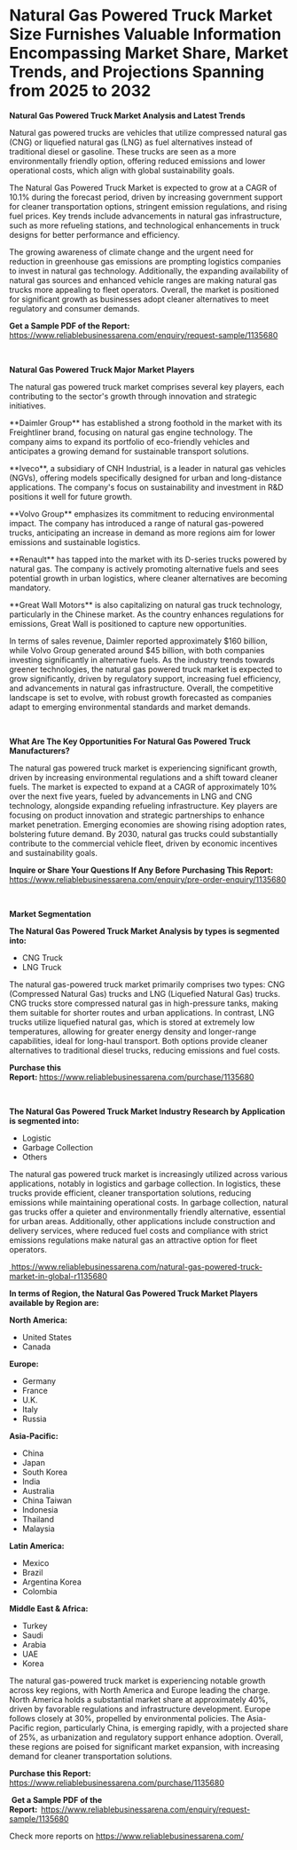 <p><h1>Natural Gas Powered Truck Market Size Furnishes Valuable Information Encompassing Market Share, Market Trends, and Projections Spanning from 2025 to 2032</h1></p><p><strong>Natural Gas Powered Truck Market Analysis and Latest Trends</strong></p>
<p><p>Natural gas powered trucks are vehicles that utilize compressed natural gas (CNG) or liquefied natural gas (LNG) as fuel alternatives instead of traditional diesel or gasoline. These trucks are seen as a more environmentally friendly option, offering reduced emissions and lower operational costs, which align with global sustainability goals. </p><p>The Natural Gas Powered Truck Market is expected to grow at a CAGR of 10.1% during the forecast period, driven by increasing government support for cleaner transportation options, stringent emission regulations, and rising fuel prices. Key trends include advancements in natural gas infrastructure, such as more refueling stations, and technological enhancements in truck designs for better performance and efficiency. </p><p>The growing awareness of climate change and the urgent need for reduction in greenhouse gas emissions are prompting logistics companies to invest in natural gas technology. Additionally, the expanding availability of natural gas sources and enhanced vehicle ranges are making natural gas trucks more appealing to fleet operators. Overall, the market is positioned for significant growth as businesses adopt cleaner alternatives to meet regulatory and consumer demands.</p></p>
<p><strong>Get a Sample PDF of the Report:&nbsp;</strong> <a href="https://www.reliablebusinessarena.com/enquiry/request-sample/1135680?utm_campaign=3211&utm_medium=2&utm_source=Github&utm_content=ia&utm_term=30032025&utm_id=natural-gas-powered-truck">https://www.reliablebusinessarena.com/enquiry/request-sample/1135680</a></p>
<p>&nbsp;</p>
<p><strong>Natural Gas Powered Truck Major Market Players</strong></p>
<p><p>The natural gas powered truck market comprises several key players, each contributing to the sector's growth through innovation and strategic initiatives. </p><p>**Daimler Group** has established a strong foothold in the market with its Freightliner brand, focusing on natural gas engine technology. The company aims to expand its portfolio of eco-friendly vehicles and anticipates a growing demand for sustainable transport solutions.</p><p>**Iveco**, a subsidiary of CNH Industrial, is a leader in natural gas vehicles (NGVs), offering models specifically designed for urban and long-distance applications. The company's focus on sustainability and investment in R&D positions it well for future growth.</p><p>**Volvo Group** emphasizes its commitment to reducing environmental impact. The company has introduced a range of natural gas-powered trucks, anticipating an increase in demand as more regions aim for lower emissions and sustainable logistics.</p><p>**Renault** has tapped into the market with its D-series trucks powered by natural gas. The company is actively promoting alternative fuels and sees potential growth in urban logistics, where cleaner alternatives are becoming mandatory.</p><p>**Great Wall Motors** is also capitalizing on natural gas truck technology, particularly in the Chinese market. As the country enhances regulations for emissions, Great Wall is positioned to capture new opportunities.</p><p>In terms of sales revenue, Daimler reported approximately $160 billion, while Volvo Group generated around $45 billion, with both companies investing significantly in alternative fuels. As the industry trends towards greener technologies, the natural gas powered truck market is expected to grow significantly, driven by regulatory support, increasing fuel efficiency, and advancements in natural gas infrastructure. Overall, the competitive landscape is set to evolve, with robust growth forecasted as companies adapt to emerging environmental standards and market demands.</p></p>
<p>&nbsp;</p>
<p><strong>What Are The Key Opportunities For Natural Gas Powered Truck Manufacturers?</strong></p>
<p><p>The natural gas powered truck market is experiencing significant growth, driven by increasing environmental regulations and a shift toward cleaner fuels. The market is expected to expand at a CAGR of approximately 10% over the next five years, fueled by advancements in LNG and CNG technology, alongside expanding refueling infrastructure. Key players are focusing on product innovation and strategic partnerships to enhance market penetration. Emerging economies are showing rising adoption rates, bolstering future demand. By 2030, natural gas trucks could substantially contribute to the commercial vehicle fleet, driven by economic incentives and sustainability goals.</p></p>
<p><strong>Inquire or Share Your Questions If Any Before Purchasing This Report:</strong> <a href="https://www.reliablebusinessarena.com/enquiry/pre-order-enquiry/1135680?utm_campaign=3211&utm_medium=2&utm_source=Github&utm_content=ia&utm_term=30032025&utm_id=natural-gas-powered-truck">https://www.reliablebusinessarena.com/enquiry/pre-order-enquiry/1135680</a></p>
<p>&nbsp;</p>
<p><strong>Market Segmentation</strong></p>
<p><strong>The Natural Gas Powered Truck Market Analysis by types is segmented into:</strong></p>
<p><ul><li>CNG Truck</li><li>LNG Truck</li></ul></p>
<p><p>The natural gas-powered truck market primarily comprises two types: CNG (Compressed Natural Gas) trucks and LNG (Liquefied Natural Gas) trucks. CNG trucks store compressed natural gas in high-pressure tanks, making them suitable for shorter routes and urban applications. In contrast, LNG trucks utilize liquefied natural gas, which is stored at extremely low temperatures, allowing for greater energy density and longer-range capabilities, ideal for long-haul transport. Both options provide cleaner alternatives to traditional diesel trucks, reducing emissions and fuel costs.</p></p>
<p><strong>Purchase this Report:&nbsp;</strong><a href="https://www.reliablebusinessarena.com/purchase/1135680?utm_campaign=3211&utm_medium=2&utm_source=Github&utm_content=ia&utm_term=30032025&utm_id=natural-gas-powered-truck">https://www.reliablebusinessarena.com/purchase/1135680</a></p>
<p>&nbsp;</p>
<p><strong>The Natural Gas Powered Truck Market Industry Research by Application is segmented into:</strong></p>
<p><ul><li>Logistic</li><li>Garbage Collection</li><li>Others</li></ul></p>
<p><p>The natural gas powered truck market is increasingly utilized across various applications, notably in logistics and garbage collection. In logistics, these trucks provide efficient, cleaner transportation solutions, reducing emissions while maintaining operational costs. In garbage collection, natural gas trucks offer a quieter and environmentally friendly alternative, essential for urban areas. Additionally, other applications include construction and delivery services, where reduced fuel costs and compliance with strict emissions regulations make natural gas an attractive option for fleet operators.</p></p>
<p><a href="https://www.reliablebusinessarena.com/natural-gas-powered-truck-market-in-global-r1135680?utm_campaign=3211&utm_medium=2&utm_source=Github&utm_content=ia&utm_term=30032025&utm_id=natural-gas-powered-truck">&nbsp;https://www.reliablebusinessarena.com/natural-gas-powered-truck-market-in-global-r1135680</a></p>
<p><strong>In terms of Region, the Natural Gas Powered Truck Market Players available by Region are:</strong></p>
<p>
    <p> <strong> North America: </strong>
        <ul>
            <li>United States</li>
            <li>Canada</li>
        </ul>
        </p> 
    <p> <strong> Europe: </strong>
        <ul>
            <li>Germany</li>
            <li>France</li>
            <li>U.K.</li>
            <li>Italy</li>
            <li>Russia</li>
        </ul>
        </p> 
    <p> <strong> Asia-Pacific: </strong>
        <ul>
            <li>China</li>
            <li>Japan</li>
            <li>South Korea</li>
            <li>India</li>
            <li>Australia</li>
            <li>China Taiwan</li>
            <li>Indonesia</li>
            <li>Thailand</li>
            <li>Malaysia</li>
        </ul>
        </p> 
    <p> <strong> Latin America: </strong>
        <ul>
            <li>Mexico</li>
            <li>Brazil</li>
            <li>Argentina Korea</li>
            <li>Colombia</li>
        </ul>
        </p> 
    <p> <strong> Middle East & Africa: </strong>
        <ul>
            <li>Turkey</li>
            <li>Saudi</li>
            <li>Arabia</li>
            <li>UAE</li>
            <li>Korea</li>
        </ul>
    </p>
    </p>
<p><p>The natural gas-powered truck market is experiencing notable growth across key regions, with North America and Europe leading the charge. North America holds a substantial market share at approximately 40%, driven by favorable regulations and infrastructure development. Europe follows closely at 30%, propelled by environmental policies. The Asia-Pacific region, particularly China, is emerging rapidly, with a projected share of 25%, as urbanization and regulatory support enhance adoption. Overall, these regions are poised for significant market expansion, with increasing demand for cleaner transportation solutions.</p></p>
<p><strong>Purchase this Report: </strong><a href="https://www.reliablebusinessarena.com/purchase/1135680?utm_campaign=3211&utm_medium=2&utm_source=Github&utm_content=ia&utm_term=30032025&utm_id=natural-gas-powered-truck">https://www.reliablebusinessarena.com/purchase/1135680</a></p>
<p>&nbsp;<strong>Get a Sample PDF of the Report:&nbsp;&nbsp;</strong><a href="https://www.reliablebusinessarena.com/enquiry/request-sample/1135680?utm_campaign=3211&utm_medium=2&utm_source=Github&utm_content=ia&utm_term=30032025&utm_id=natural-gas-powered-truck">https://www.reliablebusinessarena.com/enquiry/request-sample/1135680</a></p>
<p><strong></strong></p>
<p>Check more reports on <a href="https://www.reliablebusinessarena.com/?utm_campaign=3211&utm_medium=2&utm_source=Github&utm_content=ia&utm_term=30032025&utm_id=natural-gas-powered-truck">https://www.reliablebusinessarena.com/</a></p>